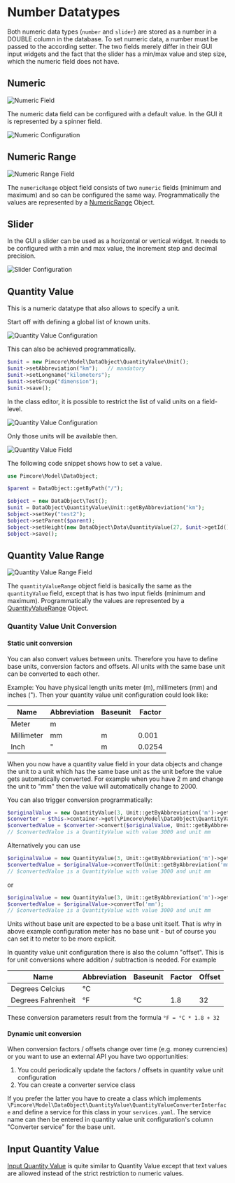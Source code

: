 # Number Datatypes

Both numeric data types (`number` and `slider`) are stored as a number in a DOUBLE column in the database. 
To set numeric data, a number must be passed to the according setter. The two fields merely differ in their GUI input 
widgets and the fact that the slider has a min/max value and step size, which the numeric field does not have.


## Numeric

![Numeric Field](../../../img/classes-datatypes-number2.jpg)

The numeric data field can be configured with a default value. In the GUI it is represented by a spinner field.

![Numeric Configuration](../../../img/classes-datatypes-number1.jpg)


## Numeric Range

![Numeric Range Field](../../../img/classes-datatypes-number7.jpg)

The `numericRange` object field consists of two `numeric` fields (minimum and maximum) and so can be configured
the same way. Programmatically the values are represented by a [NumericRange](https://github.com/pimcore/pimcore/tree/11.x/models/DataObject/Data/NumericRange.php) Object.


## Slider

In the GUI a slider can be used as a horizontal or vertical widget. It needs to be configured with a min and max value,
the increment step and decimal precision.

![Slider Configuration](../../../img/classes-datatypes-number3.jpg)


## Quantity Value

This is a numeric datatype that also allows to specify a unit.

Start off with defining a global list of known units.

![Quantity Value Configuration](../../../img/classes-datatypes-number4.png)

This can also be achieved programmatically.

```php
$unit = new Pimcore\Model\DataObject\QuantityValue\Unit();
$unit->setAbbreviation("km");   // mandatory
$unit->setLongname("kilometers");
$unit->setGroup("dimension");
$unit->save();
```


In the class editor, it is possible to restrict the list of valid units on a field-level.

![Quantity Value Configuration](../../../img/classes-datatypes-number5.png)

Only those units will be available then.

![Quantity Value Field](../../../img/classes-datatypes-number6.png)

The following code snippet shows how to set a value.
```php
use Pimcore\Model\DataObject;

$parent = DataObject::getByPath("/");

$object = new DataObject\Test();
$unit = DataObject\QuantityValue\Unit::getByAbbreviation("km");
$object->setKey("test2");
$object->setParent($parent);
$object->setHeight(new DataObject\Data\QuantityValue(27, $unit->getId()));
$object->save();
```


## Quantity Value Range

![Quantity Value Range Field](../../../img/classes-datatypes-number8.jpg)

The `quantityValueRange` object field is basically the same as the `quantityValue` field,
except that is has two input fields (minimum and maximum). Programmatically the values are
represented by a [QuantityValueRange](https://github.com/pimcore/pimcore/tree/11.x/models/DataObject/Data/QuantityValueRange.php) Object.


### Quantity Value Unit Conversion

#### Static unit conversion

You can also convert values between units. Therefore you have to define base units, conversion factors and offsets. 
All units with the same base unit can be converted to each other.

Example:
You have physical length units meter (m), millimeters (mm) and inches ("). Then your quantity value unit configuration could look like:

| Name       | Abbreviation | Baseunit | Factor |
|------------|--------------|----------|--------|
| Meter      | m            |          |        |
| Millimeter | mm           | m        |  0.001 |
| Inch       | "            | m        | 0.0254 |

When you now have a quantity value field in your data objects and change the unit to a unit which has the same base unit as the unit before the value gets automatically converted. For example when you have 2 m and change the unit to "mm" then the value will automatically change to 2000.

You can also trigger conversion programmatically:
```php
$originalValue = new QuantityValue(3, Unit::getByAbbreviation('m')->getId());
$converter = $this->container->get(\Pimcore\Model\DataObject\QuantityValue\UnitConversionService::class);
$convertedValue = $converter->convert($originalValue, Unit::getByAbbreviation('mm'));
// $convertedValue is a QuantityValue with value 3000 and unit mm
```

Alternatively you can use
```php
$originalValue = new QuantityValue(3, Unit::getByAbbreviation('m')->getId());
$convertedValue = $originalValue->convertTo(Unit::getByAbbreviation('mm'));
// $convertedValue is a QuantityValue with value 3000 and unit mm
```
or
```php
$originalValue = new QuantityValue(3, Unit::getByAbbreviation('m')->getId());
$convertedValue = $originalValue->convertTo('mm');
// $convertedValue is a QuantityValue with value 3000 and unit mm
```

Units without base unit are expected to be a base unit itself. That is why in above example configuration meter has no base unit - but of course you can set it to meter to be more explicit.

In quantity value unit configuration there is also the column "offset". This is for unit conversions where addition / subtraction is needed. For example 

| Name               | Abbreviation | Baseunit | Factor | Offset |
|--------------------|--------------|----------|--------|--------|
| Degrees Celcius    | °C           |          |        |        |
| Degrees Fahrenheit | °F           | °C       | 1.8    |  32    |

These conversion parameters result from the formula `°F = °C * 1.8 + 32`

#### Dynamic unit conversion

When conversion factors / offsets change over time (e.g. money currencies) or you want to use an external API you have two opportunities:
1. You could periodically update the factors / offsets in quantity value unit configuration
2. You can create a converter service class

If you prefer the latter you have to create a class which implements  `\Pimcore\Model\DataObject\QuantityValue\QuantityValueConverterInterface` and define a service for this class in your `services.yaml`. The service name can then be entered in quantity value unit configuration's column "Converter service" for the base unit.

## Input Quantity Value

[Input Quantity Value](95_Text_Types.md) is quite similar to Quantity Value except that text values are allowed instead of the strict restriction to numeric values.
